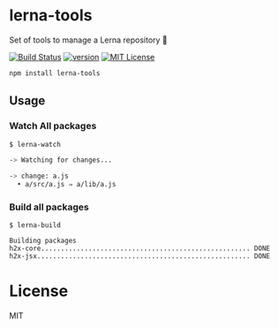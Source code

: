 # lerna-tools
Set of tools to manage a Lerna repository 🐉

[![Build Status][build-badge]][build]
[![version][version-badge]][package]
[![MIT License][license-badge]][license]

```sh
npm install lerna-tools
```

## Usage

### Watch All packages

```sh
$ lerna-watch

-> Watching for changes...

-> change: a.js
  • a/src/a.js ⇒ a/lib/a.js
```

### Build all packages

```
$ lerna-build

Building packages
h2x-core..................................................... DONE
h2x-jsx...................................................... DONE
```

# License

MIT

[build-badge]: https://img.shields.io/travis/smooth-code/lerna-tools.svg?style=flat-square
[build]: https://travis-ci.org/smooth-code/lerna-tools
[version-badge]: https://img.shields.io/npm/v/lerna-tools.svg?style=flat-square
[package]: https://www.npmjs.com/package/lerna-tools
[license-badge]: https://img.shields.io/npm/l/lerna-tools.svg?style=flat-square
[license]: https://github.com/smooth-code/lerna-tools/blob/master/LICENSE
